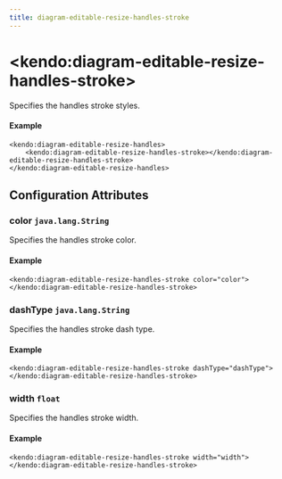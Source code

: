 ```yaml
---
title: diagram-editable-resize-handles-stroke
---
```


# \<kendo:diagram-editable-resize-handles-stroke\>

Specifies the handles stroke styles.

#### Example
    <kendo:diagram-editable-resize-handles>
        <kendo:diagram-editable-resize-handles-stroke></kendo:diagram-editable-resize-handles-stroke>
    </kendo:diagram-editable-resize-handles>

## Configuration Attributes

### color `java.lang.String`

Specifies the handles stroke color.

#### Example
    <kendo:diagram-editable-resize-handles-stroke color="color">
    </kendo:diagram-editable-resize-handles-stroke>

### dashType `java.lang.String`

Specifies the handles stroke dash type.

#### Example
    <kendo:diagram-editable-resize-handles-stroke dashType="dashType">
    </kendo:diagram-editable-resize-handles-stroke>

### width `float`

Specifies the handles stroke width.

#### Example
    <kendo:diagram-editable-resize-handles-stroke width="width">
    </kendo:diagram-editable-resize-handles-stroke>


